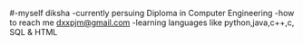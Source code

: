 #-myself diksha
-currently persuing Diploma in Computer Engineering
-how to reach me dxxpjm@gmail.com
-learning languages like python,java,c++,c, SQL & HTML

